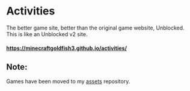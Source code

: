 # Activities
The better game site, better than the original game website, Unblocked. This is like an Unblocked v2 site.
#### https://minecraftgoldfish3.github.io/activities/
## Note:
Games have been moved to my [assets](https://github.com/MINECRAFTGOLDFISH3/assets.git) repository.
